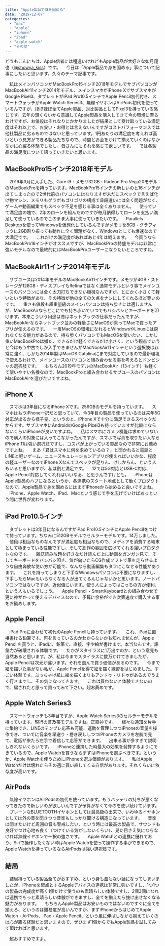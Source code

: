 ```yaml
---
title: "Apple製品で身を固める"
date: "2019-12-07"
categories: 
  - "mac"
  - "apple"
  - "iphone"
  - "ipad"
  - "apple-watch"
  - "その他"
---
```


どうもこんにちは、Apple信者には程遠いけれどもApple製品が大好きな如月翔也（[@showya\_kiss](http://twitter.com/showya_kiss)）です。 　今日は「Apple製品で身を固める」事について記事にしたいと思います。久々のテーマ記事です。

　私はメインパソコンがMacBookPro15インチ2018年モデルでサブパソコンがMacBookAir11インチ2014年モデル、メインスマホがiPhone XでサブスマホがGoogle Pixel3、タブレットがiPad Pro10.5インチでApple Pencil初代付き、スマートウォッチがApple Watch Series3、無線イヤホンはAirPods初代を使っているんですが、ほぼほぼ全てApple製品、対比製品としてPixel3を持っている感じです。去年の頭くらいから意識してApple製品を購入してきて今の環境に至るわけですが、お値段はそれなりにかかりましたが結果として受け取っている満足度はそれ以上で、お安い・お得とは言えないんですがコストパフォーマンスでは他社製品に劣るものではないと思っています。1円あたりの満足度を考えれば高いという見方ができる製品たちなので、時間とお金をかけて揃えていくのはなかなかに心躍る体験でしたし、皆さんにもそれを感じて欲しいです。 　では各製品の満足度について語っていきたいと思います。

## MacBookPro15インチ2018年モデル

　2019年3月に入手した、Core i9・メモリ32GB・Radeon Pro Vega20モデルのMacBookProを持っています。MacBookPro15インチの新しいのと16インチが出てしまったので2世代前のパソコンにはなりますが未だにスペックで言えば化け物マシン、メモリもグラボもゴリゴリの構成で普段遣いには全く問題がなく、ゲームや動画編集でもスペック不足を感じる事は全くありません。 　使っていて満足度の塊で、2年のローンを組んだのですが毎月納得してローンを支払い満足して使っているのでこのまま大事に使っていきたいです。 　Parallels Desktopを使ってWindowsを仮想化しているんですがメモリを8GB・グラフィックに2GB割り振っても動作に全く問題がなく、Windowsとしても爆速なので大満足です。 　これだけの満足度があればあと4年は戦えます。 　今買うならMacBookPro16インチがオススメですが、MacBookProの特盛モデルは非常に強いモデルなので最終的にはMacBookProユーザーになりたいところですね。

## MacBookAir11インチ2014年モデル

　サブユースは2014年モデルのMacBookAir11インチです。メモリが4GB・ストレージが128GB・ディスプレイもRetinaではなく通常モデルという事でメインユースのパソコンには全く太刀打ちできない機械なんですが、とにかく小さくて軽いという特徴があり、その特徴が他の全ての欠点をナシにしてくれるほど尊いのです。 　重さも値段も超重量級のメインパソコンは持ち歩きには適しませんが、MacBookAirならどこにでも持ち歩いていつでもバシバシとキーボードを叩けます。本来こういう用途は昔はネットブックの仕事だったんですが、MacBookAirならネットブック並みの軽量さにMacOSが乗ってMacで買ったアプリが使えるのです。 　一度MacOSの環境になれるとWindowsやLinuxには戻れなくなる魅力があるので、持ち歩くパソコンでもMacOSを使いたい、しかし重いMacBookProは嫌だ、できるだけ軽くできるだけ小さく、という観点でいうと今はもう中古でしか入手できませんがMacNookAir11インチという選択肢は非常に強く、しかも2014年製はMacOS Catalinaにまで対応しているので最新環境で使えるわけで、メインユースのパソコンと組み合わせる事を考えるとドンピシャの選択肢です。 　もちろん2019年モデルのMacBookAir（13インチ）も軽くて使いやすい名機なので、MacBookProと組み合わせるサブユースのパソコンはMacBookAirを選びたいですよね。

## iPhone X

　スマホは3年目になるiPhone Xです。256GBのモデルを持っています。 　スマホはもうiPhone一択だと思っていて、今3年目の製品を使っているのは来年5G対応が出るから様子見、というのと、iPhone Xで十分に満足できるスペックだからです。サブスマホにAndroidのGoogle Pixel3も持っていますが比較にならないくらいiPhoneが良いですよね。 　私はスマホにカメラ機能は求めていないので購入の対象には入ってこなかったんですが、スマホで写真を取りたい人ならiPhone 11は強い選択肢ですし、コスパが上がっている製品なので非常にお薦めですよね。 　まあ「君はスマホに何を求めているの？」と聞かれると電話とLINEと軽いゲーム、ニュースキュレーションアプリが使えればいいかな、程度の軽ユーザーなのでiPhone Xなんてスペックが足りん、けしからん、という人もいると思いますが、私は割と満足です。 　12では5G対応とUSB-C対応、Apple Pencil対応してくれればいいなぁ、と思うんですけども。 　iPhoneはApple製品のハブになるというか、各連携のスタート地点として動くプロダクトなので、Apple製品で身を固めるにはまずiPhoneから始めると良いですよね。 　iPhone、Apple Watch、iPad、Macという感じで手を広げていけばあっという間に世界が変わります。

## iPad Pro10.5インチ

　タブレットは3年目になるんですがiPad Pro10.5インチにApple Pencilをつけて持っています。ちなみに512GBモデルでセルラーモデルです。14万しました。 　値段は相当なものなんですが満足度も相当なもので、メディアを消費する端末として極まっている性能ですし、そして創作の範囲を広げてくれる強いプロダクトなのです。 　雑誌読み放題を好きなだけ読んだ上に動画をガンガン見て、そしてキーボードをバシバシ叩き、気が向いたらCG作成ソフトで筆を走らせるような自由奔放な使い方が可能で、なんなら動画編集もタフにこなせる性能があります。 　これを持ってしまうと下手なWindowsパソコンは不要になりますし、下手したらMacもいらなくなる人が出てくるんじゃないかと思います。ノートパソコンではないですが、近似値にいます。使う人によってはこっちの方が便利、という人もいるでしょう。 　Apple Pencil・SmartKeyboardとの組み合わせで更に神がかって使えるデバイスなので、予算に余裕ができ次第速攻で購入する事をお勧めします。

## Apple Pencil

　iPad Proに合わせて初代のApple Pencilも持っています。 　これ、iPadに直接書ける鉛筆です。何を言っているのかわからないかも知れませんが、Apple Pencilを買うと、iPadに、鉛筆で、直接、字や絵が書けます。本当なんです。語彙力が破壊される体験です。 　たかがスタイラスに1万出すのか、という意見も当然あると思います。が、私は今までスタイラスに数万かけてきましたが、Apple Pencilは次元が違います。それを選んで買う価値があるのです。 　今まで絵を描いた事がない私が、Apple Penclを得て絵を描く練習をはじめました。すごい体験です。ぶっちゃけ紙に絵を描くよりもアンドゥ・リドゥがあるのでうまく行きますし、その気になってきます。 　これは買わないと体験できないので、騙されたと思って買ってみて下さい。超お薦めです。

## Apple Watch Series3

　スマートウォッチも3年目ですが、Apple Watch Series3のセルラーモデルを持っています。現行の普及帯モデルですね。正直神です。 　様々な通知を片手に集約でき、LINEのテンプレ応答も可能、運動を管理しつつiPhoneの音量を操作でき、ついでに音楽を早送り・巻き戻ししつつiPhoneのカメラを左腕で見て、電話が来たら左手で着信して応答ができます。 　出来る事が多すぎて説明しきれないくらいです。 　iPhoneと連携した時最大の効果を発揮するようにできているので、Apple Watchを買うならまずはiPhoneを選ぶべきです。というか、Apple Watchを使うためにiPhoneを選ぶ価値があります。 　私はApple Watchだけは壊れたらその週に買い直してくる自信があります。それくらいに依存度が高いです。

## AirPods

　無線イヤホンはAirPodsの初代を使っています。もうバッテリの持ちが悪くなってきたので新しいのが欲しいんですが予算がなくて今のを使い続けています。 　プレーンなBLUETOOTHイヤホンとしては最高級の出来で、いわゆるイヤホンとしては外の音を聞きつつ音楽もしっかり聞ける構造になっています。 　音楽は聞きたいけど周囲の音も警戒したい、という時には最高の製品で、サウンドも良好でつけ心地も良く（つけている気がしないくらい）、見た目さえ気にならなければ無線イヤホンで一択の強さです。 　Apple Watchとの連携に優れており、Siriで操作したくない時はApple Watchを使って操作する事ができるので、Apple Watchを持っているならAirPodsは強い選択肢です。

## 結局

　結局持っている製品全てがおすすめ、という身も蓋もない話になってしまいましたが、iPhoneを起点とするAppleデバイスの連携は非常に強いですし、1つ1つの製品の完成度が高く1個だけで使うのも素晴らしい体験ですし、2個3個になれば連携でもっと素晴らしい体験ができますし、全てを揃えたら抜け出せなくなる魅力があります。 　もちろんApple製品はお安いものではないのですぐに全てを揃えろ、というのは難易度が高いんですが、まずiPhoneからはじめてApple Watch・AirPods、iPad・Apple Pencil、という風に伸ばしながら揃えていくのは心が躍る経験だと思いますので、ぜひまず1個からでもApple製品を試してみて頂ければと思います。

　超おすすめですよ。
